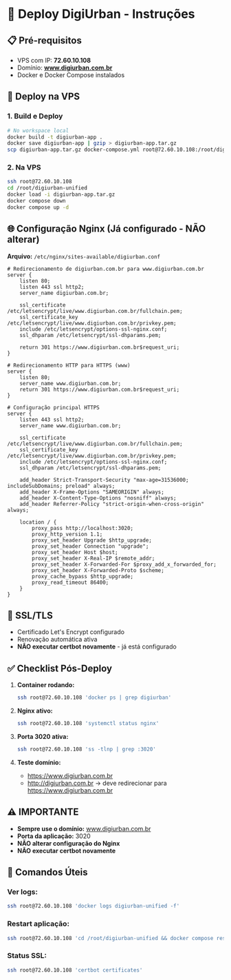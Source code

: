 # 🚀 Deploy DigiUrban - Instruções

## 📋 Pré-requisitos
- VPS com IP: **72.60.10.108**
- Domínio: **www.digiurban.com.br**
- Docker e Docker Compose instalados

## 🔧 Deploy na VPS

### 1. Build e Deploy
```bash
# No workspace local
docker build -t digiurban-app .
docker save digiurban-app | gzip > digiurban-app.tar.gz
scp digiurban-app.tar.gz docker-compose.yml root@72.60.10.108:/root/digiurban-unified/
```

### 2. Na VPS
```bash
ssh root@72.60.10.108
cd /root/digiurban-unified
docker load -i digiurban-app.tar.gz
docker compose down
docker compose up -d
```

## 🌐 Configuração Nginx (Já configurado - NÃO alterar)

**Arquivo:** `/etc/nginx/sites-available/digiurban.conf`

```nginx
# Redirecionamento de digiurban.com.br para www.digiurban.com.br
server {
    listen 80;
    listen 443 ssl http2;
    server_name digiurban.com.br;
    
    ssl_certificate /etc/letsencrypt/live/www.digiurban.com.br/fullchain.pem;
    ssl_certificate_key /etc/letsencrypt/live/www.digiurban.com.br/privkey.pem;
    include /etc/letsencrypt/options-ssl-nginx.conf;
    ssl_dhparam /etc/letsencrypt/ssl-dhparams.pem;
    
    return 301 https://www.digiurban.com.br$request_uri;
}

# Redirecionamento HTTP para HTTPS (www)
server {
    listen 80;
    server_name www.digiurban.com.br;
    return 301 https://www.digiurban.com.br$request_uri;
}

# Configuração principal HTTPS
server {
    listen 443 ssl http2;
    server_name www.digiurban.com.br;

    ssl_certificate /etc/letsencrypt/live/www.digiurban.com.br/fullchain.pem;
    ssl_certificate_key /etc/letsencrypt/live/www.digiurban.com.br/privkey.pem;
    include /etc/letsencrypt/options-ssl-nginx.conf;
    ssl_dhparam /etc/letsencrypt/ssl-dhparams.pem;

    add_header Strict-Transport-Security "max-age=31536000; includeSubDomains; preload" always;
    add_header X-Frame-Options "SAMEORIGIN" always;
    add_header X-Content-Type-Options "nosniff" always;
    add_header Referrer-Policy "strict-origin-when-cross-origin" always;

    location / {
        proxy_pass http://localhost:3020;
        proxy_http_version 1.1;
        proxy_set_header Upgrade $http_upgrade;
        proxy_set_header Connection "upgrade";
        proxy_set_header Host $host;
        proxy_set_header X-Real-IP $remote_addr;
        proxy_set_header X-Forwarded-For $proxy_add_x_forwarded_for;
        proxy_set_header X-Forwarded-Proto $scheme;
        proxy_cache_bypass $http_upgrade;
        proxy_read_timeout 86400;
    }
}
```

## 🔐 SSL/TLS
- Certificado Let's Encrypt configurado
- Renovação automática ativa
- **NÃO executar certbot novamente** - já está configurado

## ✅ Checklist Pós-Deploy

1. **Container rodando:**
   ```bash
   ssh root@72.60.10.108 'docker ps | grep digiurban'
   ```

2. **Nginx ativo:**
   ```bash
   ssh root@72.60.10.108 'systemctl status nginx'
   ```

3. **Porta 3020 ativa:**
   ```bash
   ssh root@72.60.10.108 'ss -tlnp | grep :3020'
   ```

4. **Teste domínio:**
   - https://www.digiurban.com.br
   - http://digiurban.com.br → deve redirecionar para https://www.digiurban.com.br

## ⚠️ IMPORTANTE
- **Sempre use o domínio:** www.digiurban.com.br
- **Porta da aplicação:** 3020
- **NÃO alterar configuração do Nginx**
- **NÃO executar certbot novamente**

## 🔄 Comandos Úteis

### Ver logs:
```bash
ssh root@72.60.10.108 'docker logs digiurban-unified -f'
```

### Restart aplicação:
```bash
ssh root@72.60.10.108 'cd /root/digiurban-unified && docker compose restart'
```

### Status SSL:
```bash
ssh root@72.60.10.108 'certbot certificates'
```